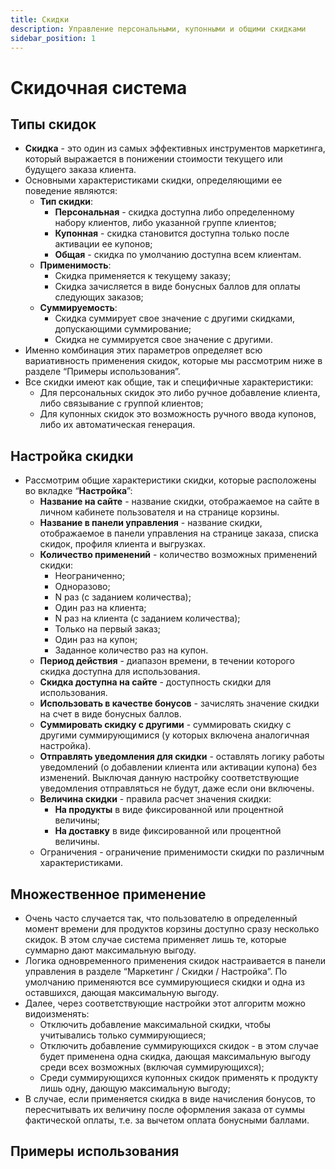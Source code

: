 ```yaml
---
title: Скидки
description: Управление персональными, купонными и общими скидками
sidebar_position: 1
---
```


# Скидочная система
## Типы скидок
* __Скидка__ - это один из самых эффективных инструментов маркетинга, который выражается в понижении стоимости текущего или будущего заказа клиента.
* Основными характеристиками скидки, определяющими ее поведение являются:
    + __Тип скидки__:
        + __Персональная__ - скидка доступна либо определенному набору клиентов, либо указанной группе клиентов;
        + __Купонная__ - скидка становится доступна только после активации ее купонов;
        + __Общая__ - скидка по умолчанию доступна всем клиентам.
    + __Применимость__:
        + Скидка применяется к текущему заказу;
        + Скидка зачисляется в виде бонусных баллов для оплаты следующих заказов;
    + __Суммируемость__:
        + Скидка суммирует свое значение с другими скидками, допускающими суммирование;
        + Скидка не суммируется свое значение с другими.
* Именно комбинация этих параметров определяет всю вариативность применения скидок, которые мы рассмотрим ниже в разделе “Примеры использования”.
* Все скидки имеют как общие, так и специфичные характеристики:
    + Для персональных скидок это либо ручное добавление клиента, либо связывание с группой клиентов;
    + Для купонных скидок это возможность ручного ввода купонов, либо их автоматическая генерация.

## Настройка скидки
* Рассмотрим общие характеристики скидки, которые расположены во вкладке “__Настройка__”:
    + __Название на сайте__ - название скидки, отображаемое на сайте в личном кабинете пользователя и на странице корзины.
    + __Название в панели управления__ - название скидки, отображаемое в панели управления на странице заказа, списка скидок, профиля клиента и выгрузках.
    + __Количество применений__ - количество возможных применений скидки:
        + Неограниченно;
        + Одноразово;
        + N раз (с заданием количества);
        + Один раз на клиента;
        + N раз на клиента (с заданием количества);
        + Только на первый заказ;
        + Один раз на купон;
        + Заданное количество раз на купон.
    + __Период действия__ - диапазон времени, в течении которого скидка доступна для использования. 
    + __Скидка доступна на сайте__ - доступность скидки для использования.
    + __Использовать в качестве бонусов__ - зачислять значение скидки на счет в виде бонусных баллов.
    + __Суммировать скидку с другими__ - суммировать скидку с другими суммирующимися (у которых включена аналогичная настройка).
    + __Отправлять уведомления для скидки__ - оставлять логику работы уведомлений (о добавлении клиента или активации купона) без изменений. Выключая данную настройку соответствующие уведомления отправляться не будут, даже если они включены.
    + __Величина скидки__ - правила расчет значения скидки:
        + __На продукты__ в виде фиксированной или процентной величины;
        + __На доставку__ в виде фиксированной или процентной величины.
    + Ограничения - ограничение применимости скидки по различным характеристиками.

## Множественное применение
* Очень часто случается так, что пользователю в определенный момент времени для продуктов корзины доступно сразу несколько скидок. В этом случае система применяет лишь те, которые суммарно дают максимальную выгоду.
* Логика одновременного применения скидок настраивается в панели управления в разделе “Маркетинг / Скидки / Настройка”. По умолчанию применяются все суммирующиеся скидки и одна из оставшихся, дающая максимальную выгоду. 
* Далее, через соответствующие настройки этот алгоритм можно видоизменять:
    + Отключить добавление максимальной скидки, чтобы учитывались только суммирующиеся;
    + Отключить добавление суммирующихся скидок - в этом случае будет применена одна скидка, дающая максимальную выгоду среди всех возможных (включая суммирующихся);
    + Среди суммирующихся купонных скидок применять к продукту лишь одну, дающую максимальную выгоду;
* В случае, если применяется скидка в виде начисления бонусов, то пересчитывать их величину после оформления заказа от суммы фактической оплаты, т.е. за вычетом оплата бонусными баллами.

## Примеры использования

